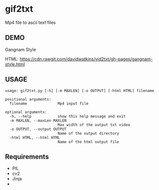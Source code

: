 gif2txt
=======

Mp4 file to ascii text files

DEMO
----

Gangnam Style

HTML: https://cdn.rawgit.com/davidwatkins/vid2txt/gh-pages/gangnam-style.html

USAGE
-----

```
usage: gif2txt.py [-h] [-m MAXLEN] [-o OUTPUT] [-html HTML] filename

positional arguments:
  filename              Mp4 input file

optional arguments:
  -h, --help            show this help message and exit
  -m MAXLEN, --maxLen MAXLEN
                        Max width of the output txt video
  -o OUTPUT, --output OUTPUT
                        Name of the output directory
  -html HTML, --html HTML
                        Name of the html output file

```

Requirements
-----------

* PIL
* cv2
* Jinja
* 
